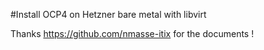 #Install OCP4 on Hetzner bare metal with libvirt

Thanks https://github.com/nmasse-itix for the documents !
